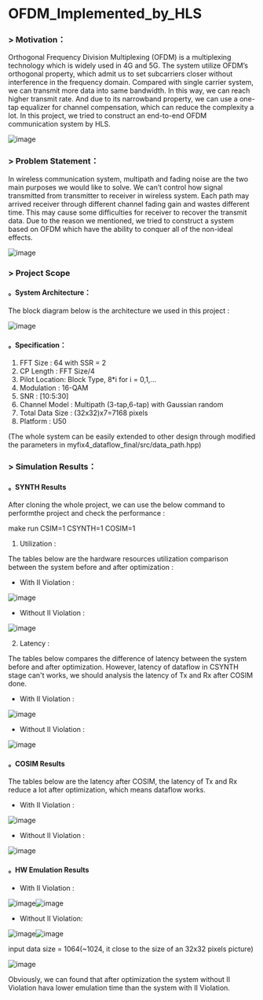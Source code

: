 # OFDM_Implemented_by_HLS

### > Motivation：

Orthogonal Frequency Division Multiplexing (OFDM) is a multiplexing technology which is widely used in 4G and 5G. The system utilize OFDM’s orthogonal property, which admit us to set subcarriers closer without interference in the frequency domain. Compared with single carrier system, we can transmit more data into same bandwidth. In this way, we can reach higher transmit rate. And due to its narrowband property, we can use a one-tap equalizer for channel compensation, which can reduce the complexity a lot. In this project, we tried to construct an end-to-end OFDM communication system by HLS.

![image](https://user-images.githubusercontent.com/102524142/174599266-031b3a6c-852f-442a-858c-c50b011f02cd.png)

### > Problem Statement：

In wireless communication system, multipath and fading noise are the two main purposes we would like to solve. We can’t control how signal transmitted from transmitter to receiver in wireless system. Each path may arrived receiver through different channel fading gain and wastes different time. This may cause some difficulties for receiver to recover the transmit data. Due to the reason we mentioned, we tried to construct a system based on OFDM which have the ability to conquer all of the non-ideal effects.

![image](https://user-images.githubusercontent.com/102524142/174599731-0d55d8b7-5141-48d4-a452-58ff461b25d4.png)

### > Project Scope
 #### 。System Architecture：
 The block diagram below is the architecture we used in this project : 
 
 ![image](https://user-images.githubusercontent.com/102524142/174599880-a740197d-dfab-4da7-938d-f461f42bd2c8.png)

 #### 。Specification：
1. FFT Size : 64 with SSR = 2
2. CP Length : FFT Size/4
3. Pilot Location: Block Type, 8*i for i = 0,1,...
4. Modulation : 16-QAM
5. SNR : [10:5:30]
6. Channel Model : Multipath (3-tap,6-tap) with Gaussian random
7. Total Data Size : (32x32)x7=7168 pixels
8. Platform : U50

(The whole system can be easily extended to other design through modified the parameters in myfix4_dataflow_final/src/data_path.hpp)

### > Simulation Results：
#### 。SYNTH Results

After cloning the whole project, we can use the below command to performthe project and check the performance : 

make run CSIM=1 CSYNTH=1 COSIM=1

1. Utilization :

The tables below are the hardware resources utilization comparison between the system before and after optimization : 

 - With II Violation : 
 
 ![image](https://user-images.githubusercontent.com/102524142/174608540-4d911c0b-5cb7-4415-b7dd-4564d120ef44.png)

 - Without II Violation : 

![image](https://user-images.githubusercontent.com/102524142/174608627-a63e5727-d7a8-48aa-adcf-15670a987898.png)

2. Latency : 

The tables below compares the difference of latency between the system before and after optimization. However, latency of dataflow in CSYNTH stage can't works, we should analysis the latency of Tx and Rx after COSIM done.

 - With II Violation : 
 
![image](https://user-images.githubusercontent.com/102524142/174608763-5f989d38-2ec6-4e1a-958b-72aa78b94f56.png)

 - Without II Violation : 

![image](https://user-images.githubusercontent.com/102524142/174608820-2d6e1cb0-1800-4a0a-8641-c4972ea0654c.png)

#### 。COSIM Results

The tables below are the latency after COSIM, the latency of Tx and Rx reduce a lot after optimization, which means dataflow works.

- With II Violation :

![image](https://user-images.githubusercontent.com/102524142/174608918-490d3ab5-e814-44f5-a6a2-5a44381e1664.png)

- Without II Violation : 

![image](https://user-images.githubusercontent.com/102524142/174608967-db85d0c6-71b3-4452-bb79-3b236b95f35e.png)


#### 。HW Emulation Results

  -  With II Violation :
  
![image](https://user-images.githubusercontent.com/102524142/174609070-3cb7f18c-ece9-4ff1-8ab4-68e655776c3b.png)![image](https://user-images.githubusercontent.com/102524142/174609076-76de0177-0945-4d1d-b989-618d1fe8c6dd.png)

- Without II Violation:

![image](https://user-images.githubusercontent.com/102524142/174609143-17006aba-022c-473c-af85-96b17e48beca.png)![image](https://user-images.githubusercontent.com/102524142/174609153-b5c00d34-04d5-4cb4-816e-afa95de9e7b9.png)

input data size = 1064(~1024, it close to the size of an 32x32 pixels picture)

![image](https://user-images.githubusercontent.com/102524142/174609290-e9df5780-bae5-4c08-8c37-853d17d56c08.png)

Obviously, we can found that after optimization the system without II Violation hava lower emulation time than the system with II Violation.

































